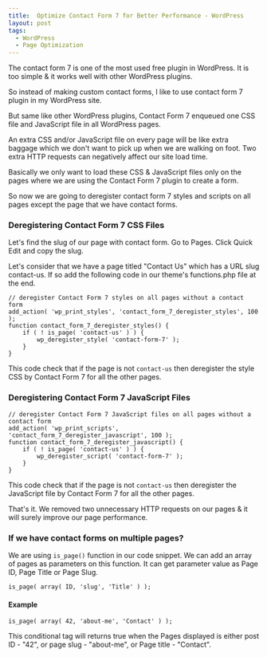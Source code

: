 ```yaml
---
title:  Optimize Contact Form 7 for Better Performance - WordPress
layout: post
tags:
  - WordPress
  - Page Optimization
---
```


The contact form 7 is one of the most used free plugin in WordPress. It is too simple & it works well with other WordPress plugins.

So instead of making custom contact forms, I like to use contact form 7 plugin in my WordPress site.

But same like other WordPress plugins, Contact Form 7 enqueued one CSS file and JavaScript file in all WordPress pages.

An extra CSS and/or JavaScript file on every page will be like extra baggage which we don't want to pick up when we are walking on foot. Two extra HTTP requests can negatively affect our site load time.

Basically we only want to load these CSS & JavaScript files only on the pages where we are using the Contact Form 7 plugin to create a form.

So now we are going to deregister contact form 7 styles and scripts on all pages except the page that we have contact forms.

### Deregistering Contact Form 7 CSS Files

Let's find the slug of our page with contact form. Go to Pages. Click Quick Edit and copy the slug.

Let's consider that we have a page titled "Contact Us" which has a URL slug contact-us. If so add the following code in our theme's functions.php file at the end.

	// deregister Contact Form 7 styles on all pages without a contact form
	add_action( 'wp_print_styles', 'contact_form_7_deregister_styles', 100 );
	function contact_form_7_deregister_styles() {
		if ( ! is_page( 'contact-us' ) ) {
			wp_deregister_style( 'contact-form-7' );
		}
	}

This code check that if the page is not `contact-us` then deregister the style CSS by Contact Form 7 for all the other pages.

### Deregistering Contact Form 7 JavaScript Files

	// deregister Contact Form 7 JavaScript files on all pages without a contact form
	add_action( 'wp_print_scripts', 'contact_form_7_deregister_javascript', 100 );
	function contact_form_7_deregister_javascript() {
		if ( ! is_page( 'contact-us' ) ) {
			wp_deregister_script( 'contact-form-7' );
		}
	}

This code check that if the page is not `contact-us` then deregister the JavaScript file by Contact Form 7 for all the other pages.

That's it. We removed two unnecessary HTTP requests on our pages & it will surely improve our page performance.

### If we have contact forms on multiple pages?

We are using `is_page()` function in our code snippet. We can add an array of pages as parameters on this function. It can get parameter value as Page ID, Page Title or Page Slug.

	is_page( array( ID, 'slug', 'Title' ) );

#### Example

	is_page( array( 42, 'about-me', 'Contact' ) );

This conditional tag will returns true when the Pages displayed is either post ID - "42", or page slug - "about-me", or Page title - "Contact".
